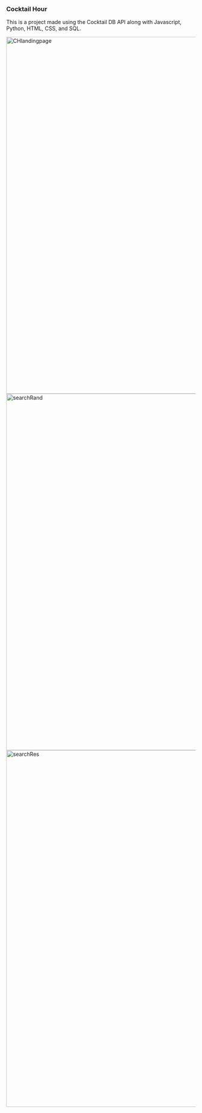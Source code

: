 
<h3>Cocktail Hour</h3>
<p>This is a project made using the Cocktail DB API along with Javascript, Python, HTML, CSS, and SQL.</p>





<img width="948" alt="CHlandingpage" src="https://user-images.githubusercontent.com/109564443/197082593-048b8fb7-bbbb-4a89-a230-637a74fd0670.png">

<img width="947" alt="searchRand" src="https://user-images.githubusercontent.com/109564443/197082622-b6c4dceb-0a5a-4e3c-9ba7-858d8471bf00.png">

<img width="948" alt="searchRes" src="https://user-images.githubusercontent.com/109564443/197082635-bf915dd5-071d-4097-b8a0-2237a0fe1356.png">
